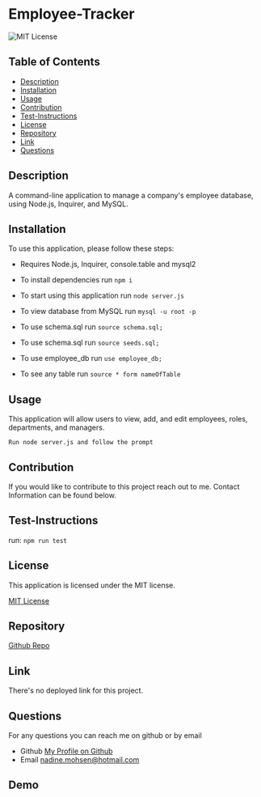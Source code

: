 # Employee-Tracker
  ![MIT License](https://img.shields.io/badge/license-MIT-blue)


## Table of Contents
  - [Description](#description)
  - [Installation](#installation)
  - [Usage](#usage)
  - [Contribution](#contribution)
  - [Test-Instructions](#test-instructions)
  - [License](#license)
  - [Repository](#repository)
  - [Link](#link)
  - [Questions](#questions)

## Description
A command-line application to manage a company's employee database, using Node.js, Inquirer, and MySQL.


## Installation
To use this application, please follow these steps: 

- Requires Node.js, Inquirer, console.table and mysql2

- To install dependencies run `npm i`

- To start using this application run `node server.js`

- To view database from MySQL run `mysql -u root -p`

- To use schema.sql run `source schema.sql;`

- To use schema.sql run `source seeds.sql;`

- To use employee_db run `use employee_db;`

- To see any table run `source * form nameOfTable`

## Usage

This application will allow users to view, add, and edit employees, roles, departments, and managers. 

```
Run node server.js and follow the prompt

```
## Contribution

If you would like to contribute to this project reach out to me. Contact Information can be found below.

## Test-Instructions
run: `npm run test`

## License
This application is licensed under the MIT license.

[MIT License](https://opensource.org/licenses/BSD-3-Clause)

## Repository
[Github Repo](https://github.com/NadineMohsen/Employee-Tracker)

## Link 
There's no deployed link for this project.

## Questions
For any questions you can reach me on github or by email
- Github [My Profile on Github](https://github.com/NadineMohsen)
- Email nadine.mohsen@hotmail.com

## Demo




